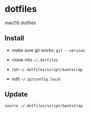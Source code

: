 # dotfiles
macOS dotfiles

## Install
- make sure git works: `git --version`
- clone into `~/.dotfiles`
- run `~/.dotfiles/script/bootstrap`

- edit `~/.gitconfig.local`

## Update
```shell
source ~/.dotfiles/script/bootstrap
```